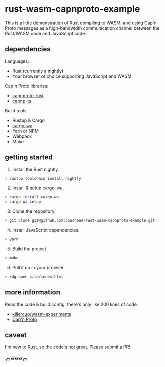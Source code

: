 rust-wasm-capnproto-example
===========================

This is a little demonstration of Rust compiling to WASM, and using
Cap'n Proto messages as a high-bandwidth communication channel between
the Rust/WASM code and JavaScript code.

dependencies
------------

Languages:

- Rust (currently a nightly)
- Your browser of choice supporting JavaScript and WASM

Cap'n Proto libraries:
- [capnproto-rust](https://github.com/capnproto/capnproto-rust)
- [capnp-ts](https://github.com/jdiaz5513/capnp-ts)

Build tools:
- Rustup & Cargo
- [cargo-wa](https://github.com/mgattozzi/cargo-wa)
- Yarn or NPM
- Webpack
- Make

getting started
---------------

1. Install the Rust nightly.

```sh
> rustup toolchain install nightly
```

2. Install & setup cargo-wa.

```sh
> cargo install cargo-wa
> cargo wa setup
```

3. Clone the repository.

```sh
> git clone git@github.com:couchand/rust-wasm-capnproto-example.git
```

4. Install JavaScript dependencies.

```sh
> yarn
```

5. Build the project.

```sh
> make
```

6. Pull it up in your browser.

```sh
> xdg-open site/index.html
```

more information
----------------

Read the code & build config, there's only like 200 lines of code.

* [killercup/wasm-experiments](https://github.com/killercup/wasm-experiments/)
* [Cap'n Proto](https://capnproto.org/)

caveat
------

I'm new to Rust, so the code's not great.  Please submit a PR!

##### ╭╮☲☲☲╭╮ #####
